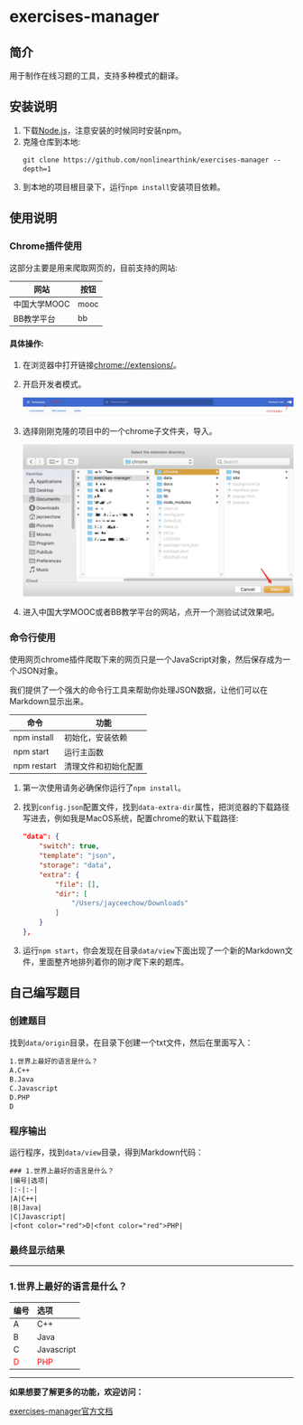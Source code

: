 # exercises-manager
## 简介
用于制作在线习题的工具，支持多种模式的翻译。

## 安装说明

1. 下载[Node.js](https://nodejs.org/zh-cn/download/)，注意安装的时候同时安装npm。
2. 克隆仓库到本地:
    ```
    git clone https://github.com/nonlinearthink/exercises-manager --depth=1
    ```
3. 到本地的项目根目录下，运行`npm install`安装项目依赖。

## 使用说明

### Chrome插件使用
这部分主要是用来爬取网页的，目前支持的网站:

|网站|按钮|
|-|-|
|中国大学MOOC|mooc|
|BB教学平台|bb|

#### 具体操作: 
1. 在浏览器中打开链接[chrome://extensions/](chrome://extensions/)。
2. 开启开发者模式。

    ![](img/extension.png)
3. 选择刚刚克隆的项目中的一个chrome子文件夹，导入。

    ![](img/select.png)

4. 进入中国大学MOOC或者BB教学平台的网站，点开一个测验试试效果吧。

### 命令行使用

使用网页chrome插件爬取下来的网页只是一个JavaScript对象，然后保存成为一个JSON对象。

我们提供了一个强大的命令行工具来帮助你处理JSON数据，让他们可以在Markdown显示出来。


|命令|功能|
|-|-|
|npm install|初始化，安装依赖|
|npm start|运行主函数|
|npm restart|清理文件和初始化配置|

1. 第一次使用请务必确保你运行了`npm install`。
2. 找到`config.json`配置文件，找到`data-extra-dir`属性，把浏览器的下载路径写进去，例如我是MacOS系统，配置chrome的默认下载路径:

    ```json
    "data": {
    	"switch": true,
    	"template": "json",
    	"storage": "data",
    	"extra": {
    		"file": [],
    		"dir": [
    			"/Users/jayceechow/Downloads"
    		]
    	}
    },
    ```
3. 运行`npm start`，你会发现在目录`data/view`下面出现了一个新的Markdown文件，里面整齐地排列着你的刚才爬下来的题库。

## 自己编写题目
### 创建题目

找到`data/origin`目录，在目录下创建一个txt文件，然后在里面写入：

```
1.世界上最好的语言是什么？
A.C++
B.Java
C.Javascript
D.PHP
D
```

### 程序输出

运行程序，找到`data/view`目录，得到Markdown代码：

```
### 1.世界上最好的语言是什么？
|编号|选项|
|:-|:-|
|A|C++|
|B|Java|
|C|Javascript|
|<font color="red">D|<font color="red">PHP|
```

### 最终显示结果

---
### 1.世界上最好的语言是什么？
|编号|选项|
|:-|:-|
|A|C++|
|B|Java|
|C|Javascript|
|<font color="red">D|<font color="red">PHP|

---

**如果想要了解更多的功能，欢迎访问：**

[exercises-manager官方文档](https://nonlinearthink.github.io/2020/04/12/exercises-manager/)
